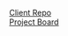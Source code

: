 [Client Repo](https://github.com/dontcallmeplath/playlist-project-client)
<br>[Project Board](https://github.com/users/dontcallmeplath/projects/2)
